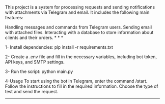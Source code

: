 This project is a system for processing requests and sending notifications with attachments via Telegram and email. It includes the following main features:

Handling messages and commands from Telegram users.
Sending email with attached files.
Interacting with a database to store information about clients and their orders.
    * * *

1- Install dependencies: 
pip install -r requirements.txt

2- Create a .env file and fill in the necessary variables,
      including bot token, API keys, and SMTP settings.

3- Run the script:
python main.py

4-Usage
To start using the bot in Telegram, enter the command /start.
Follow the instructions to fill in the required information.
Choose the type of test and send the request.

   * * *
